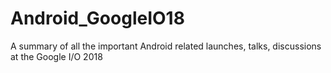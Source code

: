 # Android_GoogleIO18
A summary of all the important Android related launches, talks, discussions at the Google I/O 2018
